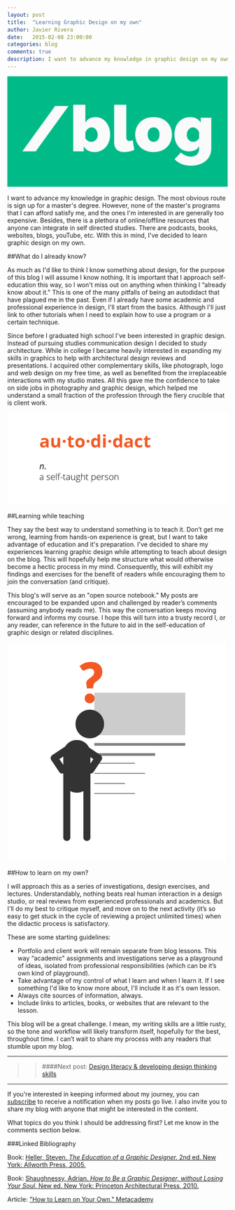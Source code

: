```yaml
---
layout: post
title:  "Learning Graphic Design on my own"
author: Javier Rivera
date:   2015-02-08 23:00:00
categories: blog
comments: true
description: I want to advance my knowledge in graphic design on my own.
---
```


![BLOG](/assets/images/blog/2015-02-16-Learning_Graphic_Design_on_my_own/blog.png)

I want to advance my knowledge in graphic design. The most obvious route is sign up for a master's degree. However, none of the master's programs that I can afford satisfy me, and the ones I'm interested in are generally too expensive. Besides, there is a plethora of online/offline resources that anyone can integrate in self directed studies. There are podcasts, books, websites, blogs, youTube, etc. With this in mind, I've decided to learn graphic design on my own.

<!--more-->

##What do I already know?

As much as I'd like to think I know something about design, for the purpose of this blog I will assume I know nothing. It is important that I approach self-education this way, so I won't miss out on anything when thinking I “already know about it." This is one of the many pitfalls of being an autodidact that have plagued me in the past. Even if I already have some academic and professional experience in design, I'll start from the basics. Although I'll just link to other tutorials when I need to explain how to use a program or a certain technique.

Since before I graduated high school I've been interested in graphic design. Instead of pursuing studies communication design I decided to study architecture. While in college I became heavily interested in expanding my skills in graphics to help with architectural design reviews and presentations. I acquired other complementary skills, like photograph, logo and web design on my free time, as well as benefited from the irreplaceable interactions with my studio mates. All this gave me the confidence to take on side jobs in photography and graphic design, which helped me understand a small fraction of the profession through the fiery crucible that is client work.

![Autodidact n. a self-taught person](/assets/images/blog/2015-02-16-Learning_Graphic_Design_on_my_own/autodidact-01.png)

##Learning while teaching

They say the best way to understand something is to teach it. Don’t get me wrong, learning from hands-on experience is great, but I want to take advantage of education and it's preparation.  I've decided to share my experiences learning graphic design while attempting to teach about design on the blog. This will hopefully help me structure what would otherwise become a hectic process in my mind. Consequently, this will exhibit my findings and exercises for the benefit of readers while encouraging them to join the conversation (and critique).

This blog's will serve as an "open source notebook." My posts are encouraged to be expanded upon and challenged by reader’s comments (assuming anybody reads me). This way the conversation keeps moving forward and informs my course. I hope this will turn into a trusty record I, or any reader, can reference in the future to aid in the self-education of graphic design or related disciplines.

![How do I do this?](/assets/images/blog/2015-02-16-Learning_Graphic_Design_on_my_own/thinking-01.png)

##How to learn on my own?

I will approach this as a series of investigations, design exercises, and lectures. Understandably, nothing beats real human interaction in a design studio, or real reviews from experienced professionals and academics. But I'll do my best to critique myself, and move on to the next activity (it’s so easy to get stuck in the cycle of reviewing a project unlimited times) when the didactic process is satisfactory.

These are some starting guidelines:

   * Portfolio and client work will remain separate from blog lessons. This way “academic" assignments and investigations serve as a playground of ideas, isolated from professional responsibilities (which can be it’s own kind of playground).
   * Take advantage of my control of what I learn and when I learn it. If I see something I'd like to know more about, I'll include it as it's own lesson.
   * Always cite sources of information, always.
   * Include links to articles, books, or websites that are relevant to the lesson.
 
This blog will be a great challenge. I mean, my writing skills are a little rusty, so the tone and  workflow will likely transform itself, hopefully for the best, throughout time. I can’t wait to share my process with any readers that stumble upon my blog.

<hr>

>> ####Next post: [Design literacy & developing design thinking skills](/graphic/design/education/Design_literacy_&_developing_design_thinking_skills/)

<hr>

If you're interested in keeping informed about my journey, you can [subscribe](http://eepurl.com/9xdEz) to receive a notification when my posts go live. I also invite you to share my blog with anyone that might be interested in the content.

What topics do you think I should be addressing first? Let me know in the comments section below.

###Linked Bibliography

Book: <a href="http://www.amazon.com/gp/product/1581154313/ref=as_li_tl?ie=UTF8&camp=1789&creative=9325&creativeASIN=1581154313&linkCode=as2&tag=javrivblo-20&linkId=AETONI2G6DO3HDJ4">Heller, Steven. <em>The Education of a Graphic Designer.</em> 2nd ed. New York: Allworth Press, 2005.</a><img src="http://ir-na.amazon-adsystem.com/e/ir?t=javrivblo-20&l=as2&o=1&a=1581154313" width="1" height="1" border="0" alt="" style="border:none !important; margin:0px !important;" />

Book: <a href="http://www.amazon.com/gp/product/1568989830/ref=as_li_tl?ie=UTF8&camp=1789&creative=9325&creativeASIN=1568989830&linkCode=as2&tag=javrivblo-20&linkId=RA24QWJEOHJTVYSY">Shaughnessy, Adrian. <em>How to Be a Graphic Designer, without Losing Your Soul.</em> New ed. New York: Princeton Architectural Press, 2010.</a><img src="http://ir-na.amazon-adsystem.com/e/ir?t=javrivblo-20&l=as2&o=1&a=1568989830" width="1" height="1" border="0" alt="" style="border:none !important; margin:0px !important;" />

Article: ["How to Learn on Your Own." Metacademy](http://www.metacademy.org/roadmaps/rgrosse/learn_on_your_own)
